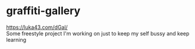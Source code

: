# graffiti-gallery
https://luka43.com/dGal/ <br>
Some freestyle project I'm working on just to keep my self bussy and keep learning
